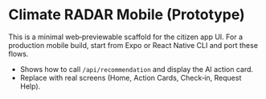 # Climate RADAR Mobile (Prototype)

This is a minimal web‑previewable scaffold for the citizen app UI. For a production mobile build, start from Expo or React Native CLI and port these flows.

- Shows how to call `/api/recommendation` and display the AI action card.
- Replace with real screens (Home, Action Cards, Check‑in, Request Help).
